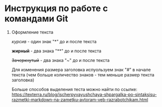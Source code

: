 # Инструкция по работе с командами Git 

1. Оформление текста

    *курсив* - один знак "*" до и после текста

    **жирный** - два знака "**" до и после текста

    ~~Зачеркнутый~~ - два знака "~" до и после текста
    
    Для изменения размера заголовка испуользуем знак "#" в начале текста (чем больше количество знаков - тем меньше размер текста заголовка)

    Больше способов выделения теста можно найти по ссылке: https://texterra.ru/blog/ischerpyvayushchaya-shpargalka-po-sintaksisu-razmetki-markdown-na-zametku-avtoram-veb-razrabotchikam.html
    